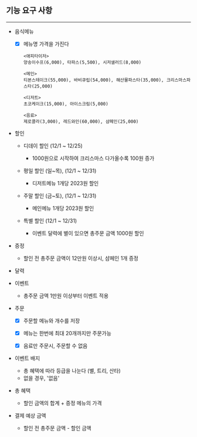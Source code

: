 ## 기능 요구 사항

------
* 음식메뉴
    * [x] 메뉴명 가격을 가진다

      ```
      <애피타이저>
      양송이수프(6,000), 타파스(5,500), 시저샐러드(8,000)
      
      <메인>
      티본스테이크(55,000), 바비큐립(54,000), 해산물파스타(35,000), 크리스마스파스타(25,000)
      
      <디저트>
      초코케이크(15,000), 아이스크림(5,000)
      
      <음료>
      제로콜라(3,000), 레드와인(60,000), 샴페인(25,000)
      ```


* 할인
    * 디데이 할인 (12/1 ~ 12/25)
        * 1000원으로 시작하여 크리스마스 다가올수록 100원 증가

    * 평일 할인 (일~목), (12/1 ~ 12/31)
        * 디저트메뉴 1개당 2023원 할인

    * 주말 할인 (금~토), (12/1 ~ 12/31)
        * 메인메뉴 1개당 2023원 할인

    * 특별 할인 (12/1 ~ 12/31)
        * 이벤트 달력에 별이 있으면 총주문 금액 1000원 할인


* 증정
    * 할인 전 총주문 금액이 12만원 이상시, 샴페인 1개 증정


* 달력


* 이벤트
    * 총주문 금액 1만원 이상부터 이벤트 적용


* 주문
    * [x] 주문할 메뉴와 개수를 저장
    * [x] 메뉴는 한번에 최대 20개까지만 주문가능
    * [x] 음료만 주문시, 주문할 수 없음


* 이벤트 배지
    * 총 혜택에 따라 등급을 나눈다 (별, 트리, 산타)
    * 없을 경우, '없음'


* 총 혜택
    * 할인 금액의 합계 + 증정 메뉴의 가격


* 결제 예상 금액
    * 할인 전 총주문 금액 - 할인 금액